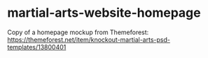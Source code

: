 # martial-arts-website-homepage
Copy of a homepage mockup from Themeforest: https://themeforest.net/item/knockout-martial-arts-psd-templates/13800401
